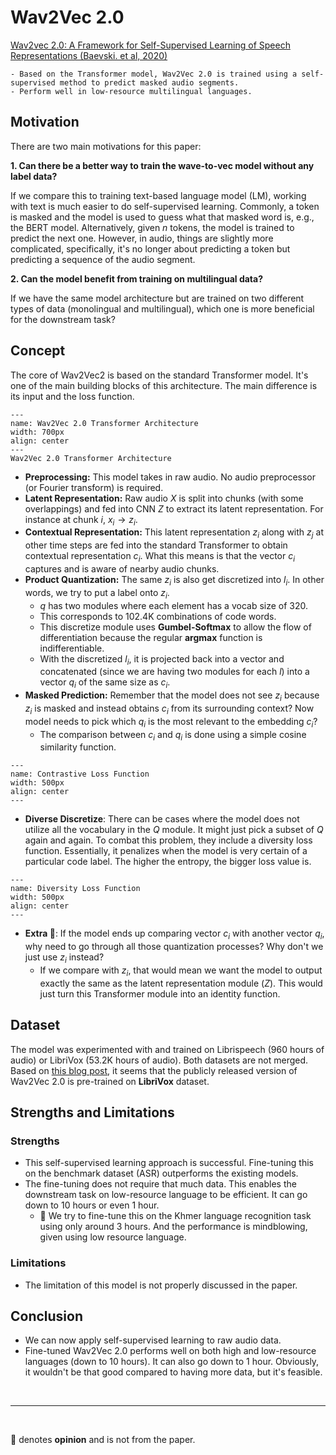 # Wav2Vec 2.0
[Wav2vec 2.0: A Framework for Self-Supervised Learning of Speech Representations (Baevski. et al, 2020)](https://arxiv.org/abs/2006.11477)

```{note}
- Based on the Transformer model, Wav2Vec 2.0 is trained using a self-supervised method to predict masked audio segments.
- Perform well in low-resource multilingual languages.
```

## Motivation

There are two main motivations for this paper:

**1. Can there be a better way to train the wave-to-vec model without any label data?**

If we compare this to training text-based language model (LM), working with text is much easier to do self-supervised learning. Commonly, a token is masked and the model is used to guess what that masked word is, e.g., the BERT model. Alternatively, given $n$ tokens, the model is trained to predict the next one. However, in audio, things are slightly more complicated, specifically, it's no longer about predicting a token but predicting a sequence of the audio segment.

**2. Can the model benefit from training on multilingual data?** 

If we have the same model architecture but are trained on two different types of data (monolingual and multilingual), which one is more beneficial for the downstream task?



## Concept

The core of Wav2Vec2 is based on the standard Transformer model. It's one of the main building blocks of this architecture. The main difference is its input and the loss function.

```{figure} ./figures/model.png
---
name: Wav2Vec 2.0 Transformer Architecture
width: 700px
align: center
---
Wav2Vec 2.0 Transformer Architecture
```

- **Preprocessing:** This model takes in raw audio. No audio preprocessor (or Fourier transform) is required. 
- **Latent Representation:** Raw audio $X$ is split into chunks (with some overlappings) and fed into CNN $Z$ to extract its latent representation. For instance at chunk $i$, $x_i \rightarrow z_i$.
- **Contextual Representation:** This latent representation $z_i$ along with $z_j$ at other time steps are fed into the standard Transformer to obtain contextual representation $c_i$. What this means is that the vector $c_i$ captures and is aware of nearby audio chunks.
- **Product Quantization:** The same $z_i$ is also get discretized into $l_i$. In other words, we try to put a label onto $z_i$. 
    - $q$ has two modules where each element has a vocab size of 320.
    - This corresponds to 102.4K combinations of code words.
    - This discretize module uses **Gumbel-Softmax** to allow the flow of differentiation because the regular **argmax** function is indifferentiable.
    - With the discretized $l_i$, it is projected back into a vector and concatenated (since we are having two modules for each $l$) into a vector $q_i$ of the same size as $c_i$.
- **Masked Prediction:** Remember that the model does not see $z_i$ because $z_i$ is masked and instead obtains $c_i$ from its surrounding context? Now model needs to pick which $q_i$ is the most relevant to the embedding $c_i$? 
    - The comparison between $c_i$ and $q_i$ is done using a simple cosine similarity function. 

```{figure} ./figures/contrastive_loss.png
---
name: Contrastive Loss Function
width: 500px
align: center
---
```

- **Diverse Discretize**: There can be cases where the model does not utilize all the vocabulary in the $Q$ module. It might just pick a subset of $Q$ again and again. To combat this problem, they include a diversity loss function. Essentially, it penalizes when the model is very certain of a particular code label. The higher the entropy, the bigger loss value is.

```{figure} ./figures/diversity_func.png
---
name: Diversity Loss Function
width: 500px
align: center
---
```

- **Extra 💬**: If the model ends up comparing vector $c_i$ with another vector $q_i$, why need to go through all those quantization processes? Why don't we just use $z_i$ instead? 
    - If we compare with $z_i$, that would mean we want the model to output exactly the same as the latent representation module ($Z$). This would just turn this Transformer module into an identity function. 




## Dataset 
The model was experimented with and trained on Librispeech (960 hours of audio) or LibriVox (53.2K hours of audio). Both datasets are not merged. Based on [this blog post](https://ai.facebook.com/blog/wav2vec-20-learning-the-structure-of-speech-from-raw-audio/), it seems that the publicly released version of Wav2Vec 2.0 is pre-trained on **LibriVox** dataset. 


## Strengths and Limitations
### Strengths
- This self-supervised learning approach is successful. Fine-tuning this on the benchmark dataset (ASR) outperforms the existing models. 
- The fine-tuning does not require that much data. This enables the downstream task on low-resource language to be efficient. It can go down to 10 hours or even 1 hour. 
    - 💬 We try to fine-tune this on the Khmer language recognition task using only around 3 hours. And the performance is mindblowing, given using low resource language.

### Limitations
- The limitation of this model is not properly discussed in the paper.



## Conclusion
- We can now apply self-supervised learning to raw audio data.
- Fine-tuned Wav2Vec 2.0 performs well on both high and low-resource languages (down to 10 hours). It can also go down to 1 hour. Obviously, it wouldn't be that good compared to having more data, but it's feasible.

<br/>
<hr/>
<br/>

💬 denotes **opinion** and is not from the paper.